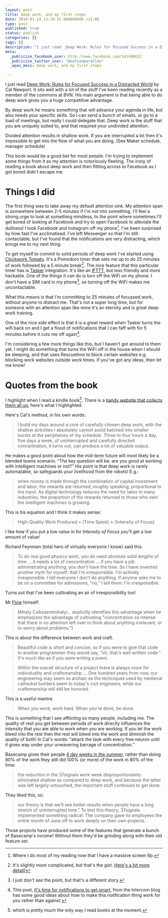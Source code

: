 ```yaml
---
layout: post
title: Deep work, and my first steps
date: 2016-01-14 13:10:15.000000000 +11:00
type: post
published: true
status: publish
categories: []
tags: []
description: "I just read _Deep Work: Rules for Focused Success in a Distracted World_ by Cal Newport. It sits well with a lot of the stuff I've been reading recently as a member of the commons at BVN. His main argument is that being able to do deep work gives you a huge competitive advantage."
meta:
  _publicize_facebook_user: http://www.facebook.com/541400612
  _publicize_twitter_user: "@notionparallax"
  _wpas_mess: Deep work, and my first steps

---
```


I just read <a href="https://www.goodreads.com/book/show/27985224-deep-work">Deep Work: Rules for Focused Success in a Distracted World</a> by Cal Newport. It sits well with a lot of the stuff I've been reading recently as a member of the commons at BVN. His main argument is that being able to do deep work gives you a huge competitive advantage. 

By deep work he means something that will advance your agenda in life, but also needs your specific skills. So I can send a bunch of emails, or go to a load of meetings, but really I could delegate that. Deep work is the stuff that you are uniquely suited to, and that required your undivided attention.

Divided attention results in shallow work. If you are interrupted a lot then it's impossible to get into the flow of what you are doing. (See Maker schedule, manager schedule)

This book would be a good bet for most people. I'm trying to implement some things from it as my attention is notoriously fleeting. The irony of reading a book about deep work and then flitting across to Facebook as I got bored didn't escape me.

# Things I did

The first thing was to take away my default attention sink. My attention span is somewhere between 2-5 minutes if I'm not into something. I'll feel a strong urge to look at something mindless, to the point where sometimes I'll get bored of looking at Facebook and try to open Facebook to alleviate the dullness! I took Facebook and Instagram off my phone[^1]. I've been surprised by how fast I've acclimatised. I've left Messenger so that I'm still contactable, but I've found that the notifications are very distracting, which brings me to my next _thing_.

To get myself to commit to solid periods of deep work I've started using <a href="https://play.google.com/store/apps/details?id=net.phlam.android.clockworktomato&amp;hl=en">Clockwork Tomato</a>. It's a Pomodoro timer that sets me up to do 25 minutes of work followed by a 5 minute break[^2]. The nice feature that this particular timer has is <a href="http://tasker.dinglisch.net/">Tasker</a> integration. It's like an <a href="https://ifttt.com">IFTTT</a>, but less friendly and more hackable. One of the things it can do is turn off the WiFi on my phone. I don't have a SIM card in my phone[^2a], so turning off the WiFi makes me uncontactable.

What this means is that I'm committing to 25 minutes of focussed work, without anyone to distract me. That's not a super long time, but for someone with an attention span like mine it's an eternity and is great deep work training.

One of the nice side effect is that it is a great reward when Tasker turns the wifi back on and I get a flood of notifications that I can faff with for 5 minutes before it cuts me off again[^3].

I'm considering a few more things like this, but I haven't got around to them yet. I might do something that turns the WiFi off in the house when I should be sleeping, and that uses Rescuetime to block certain websites e.g. blocking work websites outside work times. If you've got any ideas, then let me know!

# Quotes from the book

I highlight when I read a kindle book[^4]. There is a <a href="https://www.goodreads.com/notes/27985224-deep-work/19575421-ben-doherty?ref=bsop">handy website that collects them all up</a>; here's what I highlighted:

Here's Cal's method, in his own words:
<blockquote>
I build my days around a core of carefully chosen deep work, with the shallow activities I absolutely cannot avoid batched into smaller bursts at the peripheries of my schedule. Three to four hours a day, five days a week, of uninterrupted and carefully directed concentration, it turns out, can produce a lot of valuable output.
</blockquote>

He makes a good point about how the mid-term future will most likely be a blended teams scenario. <q>The key question will be: are you good at working with intelligent machines or not?</q> His point is that deep work is rarely automatable, so safeguards your livelihood from the robots! E.g.:
<blockquote>
when money is made through the combination of capital investment and labor, the rewards are returned, roughly speaking, proportional to the input. As digital technology reduces the need for labor in many industries, the proportion of the rewards returned to those who own the intelligent machines is growing.
</blockquote>

This is his equation and I think it makes sense:
<blockquote>
High-Quality Work Produced = (Time Spent) × (Intensity of Focus)
</blockquote>

I like how if you put a low value in for _Intensity of Focus_ you'll get a low amount of value!

Richard Feynman (total hero of virtually everyone I know) said this:
<blockquote>
To do real good physics work, you do need absolute solid lengths of time … it needs a lot of concentration … if you have a job administrating anything, you don't have the time. So I have invented another myth for myself: that I'm irresponsible. I'm actively irresponsible. I tell everyone I don't do anything. If anyone asks me to be on a committee for admissions, "no," I tell them: I'm irresponsible.
</blockquote>

Turns out that I've been cultivating an air of irresponsibility too!

Mr <a href="http://www.amazon.com/Flow-Psychology-Happiness-Mihaly-Csikszentmihalyi-ebook/dp/B00GO8HZIW">Flow</a> himself:
<blockquote>
Mihaly Csikszentmihalyi… explicitly identifies this advantage when he emphasizes the advantage of cultivating "concentration so intense that there is no attention left over to think about anything irrelevant, or to worry about problems.")
</blockquote>

This is about the difference between work and craft.
<blockquote>
Beautiful code is short and concise, so if you were to give that code to another programmer they would say, "oh, that's well written code." It's much like as if you were writing a poem.
</blockquote>
<blockquote>
Within the overall structure of a project there is always room for individuality and craftsmanship … One hundred years from now, our engineering may seem as archaic as the techniques used by medieval cathedral builders seem to today's civil engineers, while our craftsmanship will still be honored.
</blockquote>

This is a useful mantra:
<blockquote>
When you work, work hard. When you're done, be done.
</blockquote>

This is something that I see afflicting so many people, including me. The quality of rest you get between periods of work directly influences the intensity that you are able to work when you are working. If you let the work bleed into the rest then the rest will bleed into the work and diminish the quality of both! In Cal's words: <q>attack the task with every free neuron until it gives way under your unwavering barrage of concentration.</q>

Basecamp gives their people <a href="https://signalvnoise.com/posts/1209-forbes-misses-the-point-of-the-4-day-work-week">4 day weeks in the summer</a>, rather than doing 80% of the work they still did 100% (or more) of the work in 80% of the time:
<blockquote>
the reduction in the 37signals work week disproportionately eliminated shallow as compared to deep work, and because the latter was left largely untouched, the important stuff continued to get done.
</blockquote>

They liked this, so:
<blockquote>
our theory is that we'll see better results when people have a long stretch of uninterrupted time." To test this theory, 37signals implemented something radical: The company gave its employees the entire month of June off to work deeply on their own projects.
</blockquote>

Those projects have produced some of the features that generate a bunch of Basecamp's income! Without them they'd be grinding along with their old feature set.

[^1]: Where I do most of my reading now that I have a massive screen 6p.

[^2]: It's slightly more complicated, but that's the gist. <a href="http://pomodorotechnique.com/">Here's a bit more detail</a>]

[^2a]: I just don't see the point, but that's a different story.

[^3]: This post, <a href="https://blog.intercom.io/its-time-for-notifications-to-get-smart/">It's time for notifications to get smart</a>, from the Intercom blog has some good ideas about how to make this notification thing work for you rather than against.

[^4]: which is pretty much the only way I read books at the moment.